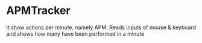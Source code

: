 # APMTracker
It show actions per minute, namely APM. Reads inputs of mouse & keyboard and shows how many have been performed in a minute
